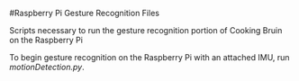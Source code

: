 #Raspberry Pi Gesture Recognition Files

Scripts necessary to run the gesture recognition portion of Cooking Bruin on the Raspberry Pi

To begin gesture recognition on the Raspberry Pi with an attached IMU, run *motionDetection.py*.

